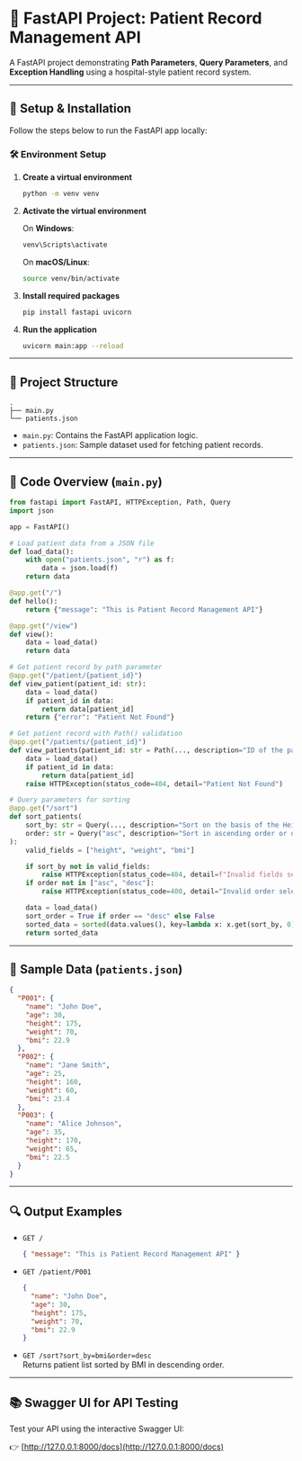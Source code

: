 # 🏥 FastAPI Project: Patient Record Management API

A FastAPI project demonstrating **Path Parameters**, **Query Parameters**, and **Exception Handling** using a hospital-style patient record system.

---

## 🚀 Setup & Installation

Follow the steps below to run the FastAPI app locally:

### 🛠️ Environment Setup

1. **Create a virtual environment**

   ```bash
   python -m venv venv
   ```

2. **Activate the virtual environment**

   On **Windows**:

   ```bash
   venv\Scripts\activate
   ```

   On **macOS/Linux**:

   ```bash
   source venv/bin/activate
   ```

3. **Install required packages**

   ```bash
   pip install fastapi uvicorn
   ```

4. **Run the application**

   ```bash
   uvicorn main:app --reload
   ```

---

## 📂 Project Structure

```
.
├── main.py
└── patients.json
```

- `main.py`: Contains the FastAPI application logic.
- `patients.json`: Sample dataset used for fetching patient records.

---

## 📄 Code Overview (`main.py`)

```python
from fastapi import FastAPI, HTTPException, Path, Query
import json

app = FastAPI()

# Load patient data from a JSON file
def load_data():
    with open("patients.json", "r") as f:
        data = json.load(f)
    return data

@app.get("/")
def hello():
    return {"message": "This is Patient Record Management API"}

@app.get("/view")
def view():
    data = load_data()
    return data

# Get patient record by path parameter
@app.get("/patient/{patient_id}")
def view_patient(patient_id: str):
    data = load_data()
    if patient_id in data:
        return data[patient_id]
    return {"error": "Patient Not Found"}

# Get patient record with Path() validation
@app.get("/patients/{patient_id}")
def view_patients(patient_id: str = Path(..., description="ID of the patients in DB", example="P001")):
    data = load_data()
    if patient_id in data:
        return data[patient_id]
    raise HTTPException(status_code=404, detail="Patient Not Found")

# Query parameters for sorting
@app.get("/sort")
def sort_patients(
    sort_by: str = Query(..., description="Sort on the basis of the Height, Weight, BMI"),
    order: str = Query("asc", description="Sort in ascending order or descending order")
):
    valid_fields = ["height", "weight", "bmi"]

    if sort_by not in valid_fields:
        raise HTTPException(status_code=404, detail=f"Invalid fields selected from {valid_fields}")
    if order not in ["asc", "desc"]:
        raise HTTPException(status_code=400, detail="Invalid order selected between asc and desc")

    data = load_data()
    sort_order = True if order == "desc" else False
    sorted_data = sorted(data.values(), key=lambda x: x.get(sort_by, 0), reverse=sort_order)
    return sorted_data
```

---

## 📄 Sample Data (`patients.json`)

```json
{
  "P001": {
    "name": "John Doe",
    "age": 30,
    "height": 175,
    "weight": 70,
    "bmi": 22.9
  },
  "P002": {
    "name": "Jane Smith",
    "age": 25,
    "height": 160,
    "weight": 60,
    "bmi": 23.4
  },
  "P003": {
    "name": "Alice Johnson",
    "age": 35,
    "height": 170,
    "weight": 65,
    "bmi": 22.5
  }
}
```

---

## 🔍 Output Examples

- `GET /`  
  ```json
  { "message": "This is Patient Record Management API" }
  ```

- `GET /patient/P001`  
  ```json
  {
    "name": "John Doe",
    "age": 30,
    "height": 175,
    "weight": 70,
    "bmi": 22.9
  }
  ```

- `GET /sort?sort_by=bmi&order=desc`  
  Returns patient list sorted by BMI in descending order.

---

## 📚 Swagger UI for API Testing

Test your API using the interactive Swagger UI:

👉 [http://127.0.0.1:8000/docs](http://127.0.0.1:8000/docs)
